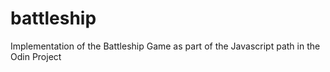 # battleship
Implementation of the Battleship Game as part of the Javascript path in the Odin Project
